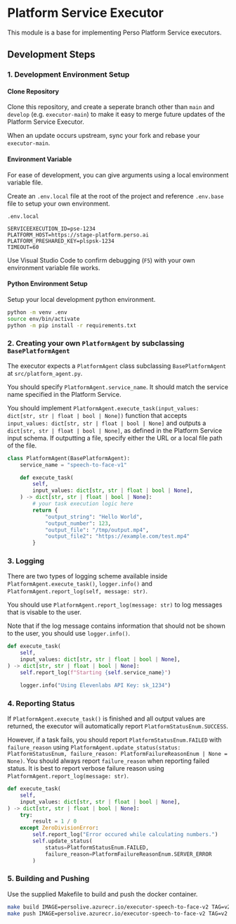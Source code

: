 # Platform Service Executor

This module is a base for implementing Perso Platform Service executors.

## Development Steps

### 1. Development Environment Setup

#### Clone Repository

Clone this repository, and create a seperate branch other than `main` and `develop` (e.g. `executor-main`) to make it easy to merge future updates of the Platform Service Executor.

When an update occurs upstream, sync your fork and rebase your `executor-main`.

#### Environment Variable

For ease of development, you can give arguments using a local environment variable file.

Create an `.env.local` file at the root of the project and reference `.env.base` file to setup your own environment.

```
.env.local

SERVICEEXECUTION_ID=pse-1234
PLATFORM_HOST=https://stage-platform.perso.ai
PLATFORM_PRESHARED_KEY=plspsk-1234
TIMEOUT=60
```

Use Visual Studio Code to confirm debugging (`F5`) with your own environment variable file works.

#### Python Environment Setup

Setup your local development python environment.

```sh
python -m venv .env
source env/bin/activate
python -m pip install -r requirements.txt
```

### 2. Creating your own `PlatformAgent` by subclassing `BasePlatformAgent`

The executor expects a `PlatformAgent` class subclassing `BasePlatformAgent` at `src/platform_agent.py`.

You should specify `PlatformAgent.service_name`. It should match the service name specified in the Platform Service.

You should implement `PlatformAgent.execute_task(input_values: dict[str, str | float | bool | None])` function that accepts `input_values: dict[str, str | float | bool | None]` and outputs a `dict[str, str | float | bool | None]`, as defined in the Platform Service input schema. If outputting a file, specify either the URL or a local file path of the file.

```python
class PlatformAgent(BasePlatformAgent):
    service_name = "speech-to-face-v1"

    def execute_task(
        self,
        input_values: dict[str, str | float | bool | None],
    ) -> dict[str, str | float | bool | None]:
        # your task execution logic here
        return {
            "output_string": "Hello World",
            "output_number": 123,
            "output_file": "/tmp/output.mp4",
            "output_file2": "https://example.com/test.mp4"
        }
```

### 3. Logging

There are two types of logging scheme available inside `PlatformAgent.execute_task()`, `logger.info()` and `PlatformAgent.report_log(self, message: str)`. 

You should use `PlatformAgent.report_log(message: str)` to log messages that is visable to the user.

Note that if the log message contains information that should not be shown to the user, you should use `logger.info()`.

```python
def execute_task(
    self,
    input_values: dict[str, str | float | bool | None],
) -> dict[str, str | float | bool | None]:
    self.report_log(f"Starting {self.service_name}")

    logger.info("Using Elevenlabs API Key: sk_1234")
```



### 4. Reporting Status

If `PlatformAgent.execute_task()` is finished and all output values are returned, the executor will automatically report `PlatformStatusEnum.SUCCESS`.

However, if a task fails, you should report `PlatformStatusEnum.FAILED` with `failure_reason` using `PlatformAgent.update_status(status: PlatformStatusEnum, failure_reason: PlatformFailureReasonEnum | None = None)`. You should always report `failure_reason` when reporting failed status. It is best to report verbose failure reason using `PlatformAgent.report_log(message: str)`.


```python
def execute_task(
    self,
    input_values: dict[str, str | float | bool | None],
) -> dict[str, str | float | bool | None]:
    try:
        result = 1 / 0
    except ZeroDivisionError:
        self.report_log("Error occured while calculating numbers.")
        self.update_status(
            status=PlatformStatusEnum.FAILED,
            failure_reason=PlatformFailureReasonEnum.SERVER_ERROR
        )
```


### 5. Building and Pushing

Use the supplied Makefile to build and push the docker container.

```sh
make build IMAGE=persolive.azurecr.io/executor-speech-to-face-v2 TAG=v2
make push IMAGE=persolive.azurecr.io/executor-speech-to-face-v2 TAG=v2
```
